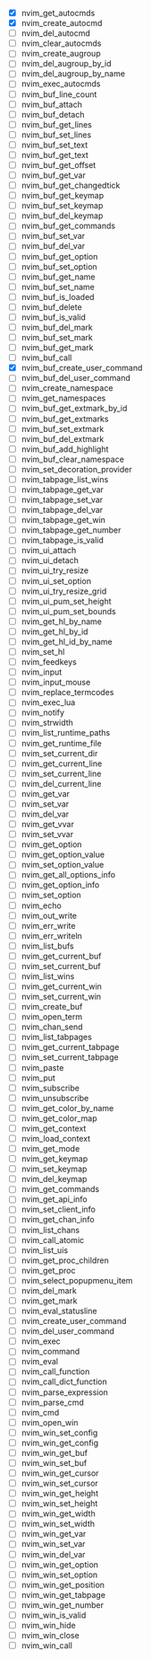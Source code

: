 - [x] nvim_get_autocmds
- [x] nvim_create_autocmd
- [ ] nvim_del_autocmd
- [ ] nvim_clear_autocmds
- [ ] nvim_create_augroup
- [ ] nvim_del_augroup_by_id
- [ ] nvim_del_augroup_by_name
- [ ] nvim_exec_autocmds
- [ ] nvim_buf_line_count
- [ ] nvim_buf_attach
- [ ] nvim_buf_detach
- [ ] nvim_buf_get_lines
- [ ] nvim_buf_set_lines
- [ ] nvim_buf_set_text
- [ ] nvim_buf_get_text
- [ ] nvim_buf_get_offset
- [ ] nvim_buf_get_var
- [ ] nvim_buf_get_changedtick
- [ ] nvim_buf_get_keymap
- [ ] nvim_buf_set_keymap
- [ ] nvim_buf_del_keymap
- [ ] nvim_buf_get_commands
- [ ] nvim_buf_set_var
- [ ] nvim_buf_del_var
- [ ] nvim_buf_get_option
- [ ] nvim_buf_set_option
- [ ] nvim_buf_get_name
- [ ] nvim_buf_set_name
- [ ] nvim_buf_is_loaded
- [ ] nvim_buf_delete
- [ ] nvim_buf_is_valid
- [ ] nvim_buf_del_mark
- [ ] nvim_buf_set_mark
- [ ] nvim_buf_get_mark
- [ ] nvim_buf_call
- [x] nvim_buf_create_user_command
- [ ] nvim_buf_del_user_command
- [ ] nvim_create_namespace
- [ ] nvim_get_namespaces
- [ ] nvim_buf_get_extmark_by_id
- [ ] nvim_buf_get_extmarks
- [ ] nvim_buf_set_extmark
- [ ] nvim_buf_del_extmark
- [ ] nvim_buf_add_highlight
- [ ] nvim_buf_clear_namespace
- [ ] nvim_set_decoration_provider
- [ ] nvim_tabpage_list_wins
- [ ] nvim_tabpage_get_var
- [ ] nvim_tabpage_set_var
- [ ] nvim_tabpage_del_var
- [ ] nvim_tabpage_get_win
- [ ] nvim_tabpage_get_number
- [ ] nvim_tabpage_is_valid
- [ ] nvim_ui_attach
- [ ] nvim_ui_detach
- [ ] nvim_ui_try_resize
- [ ] nvim_ui_set_option
- [ ] nvim_ui_try_resize_grid
- [ ] nvim_ui_pum_set_height
- [ ] nvim_ui_pum_set_bounds
- [ ] nvim_get_hl_by_name
- [ ] nvim_get_hl_by_id
- [ ] nvim_get_hl_id_by_name
- [ ] nvim_set_hl
- [ ] nvim_feedkeys
- [ ] nvim_input
- [ ] nvim_input_mouse
- [ ] nvim_replace_termcodes
- [ ] nvim_exec_lua
- [ ] nvim_notify
- [ ] nvim_strwidth
- [ ] nvim_list_runtime_paths
- [ ] nvim_get_runtime_file
- [ ] nvim_set_current_dir
- [ ] nvim_get_current_line
- [ ] nvim_set_current_line
- [ ] nvim_del_current_line
- [ ] nvim_get_var
- [ ] nvim_set_var
- [ ] nvim_del_var
- [ ] nvim_get_vvar
- [ ] nvim_set_vvar
- [ ] nvim_get_option
- [ ] nvim_get_option_value
- [ ] nvim_set_option_value
- [ ] nvim_get_all_options_info
- [ ] nvim_get_option_info
- [ ] nvim_set_option
- [ ] nvim_echo
- [ ] nvim_out_write
- [ ] nvim_err_write
- [ ] nvim_err_writeln
- [ ] nvim_list_bufs
- [ ] nvim_get_current_buf
- [ ] nvim_set_current_buf
- [ ] nvim_list_wins
- [ ] nvim_get_current_win
- [ ] nvim_set_current_win
- [ ] nvim_create_buf
- [ ] nvim_open_term
- [ ] nvim_chan_send
- [ ] nvim_list_tabpages
- [ ] nvim_get_current_tabpage
- [ ] nvim_set_current_tabpage
- [ ] nvim_paste
- [ ] nvim_put
- [ ] nvim_subscribe
- [ ] nvim_unsubscribe
- [ ] nvim_get_color_by_name
- [ ] nvim_get_color_map
- [ ] nvim_get_context
- [ ] nvim_load_context
- [ ] nvim_get_mode
- [ ] nvim_get_keymap
- [ ] nvim_set_keymap
- [ ] nvim_del_keymap
- [ ] nvim_get_commands
- [ ] nvim_get_api_info
- [ ] nvim_set_client_info
- [ ] nvim_get_chan_info
- [ ] nvim_list_chans
- [ ] nvim_call_atomic
- [ ] nvim_list_uis
- [ ] nvim_get_proc_children
- [ ] nvim_get_proc
- [ ] nvim_select_popupmenu_item
- [ ] nvim_del_mark
- [ ] nvim_get_mark
- [ ] nvim_eval_statusline
- [ ] nvim_create_user_command
- [ ] nvim_del_user_command
- [ ] nvim_exec
- [ ] nvim_command
- [ ] nvim_eval
- [ ] nvim_call_function
- [ ] nvim_call_dict_function
- [ ] nvim_parse_expression
- [ ] nvim_parse_cmd
- [ ] nvim_cmd
- [ ] nvim_open_win
- [ ] nvim_win_set_config
- [ ] nvim_win_get_config
- [ ] nvim_win_get_buf
- [ ] nvim_win_set_buf
- [ ] nvim_win_get_cursor
- [ ] nvim_win_set_cursor
- [ ] nvim_win_get_height
- [ ] nvim_win_set_height
- [ ] nvim_win_get_width
- [ ] nvim_win_set_width
- [ ] nvim_win_get_var
- [ ] nvim_win_set_var
- [ ] nvim_win_del_var
- [ ] nvim_win_get_option
- [ ] nvim_win_set_option
- [ ] nvim_win_get_position
- [ ] nvim_win_get_tabpage
- [ ] nvim_win_get_number
- [ ] nvim_win_is_valid
- [ ] nvim_win_hide
- [ ] nvim_win_close
- [ ] nvim_win_call
